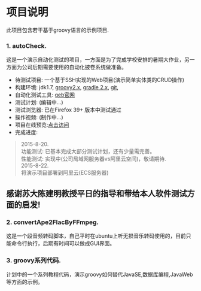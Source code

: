 # 项目说明
此项目包含若干基于groovy语言的示例项目.
### 1. **autoCheck**.
这是一个演示自动化测试的项目，一方面是为了完成学校安排的暑期大作业，另一方面为公司后期需要使用的自动化披卷系统做准备。
* 待测试项目: 一个基于SSH实现的Web项目(演示简单实体类的CRUD操作)
* 构建环境: jdk1.7,
<a href="http://www.groovy-lang.org/learn.html" target="_blank">groovy2.x</a>, 
<a href="http://gradle.org/whygradle-build-automation/" target="_blank">gradle 2.x</a>, 
<a href="https://www.atlassian.com/git/" target="_blank">git</a>, 
* 自动化测试工具: <a href="http://www.gebish.org" target="_blank">geb官网</a>  
* 测试计划: (编辑中...)
* 测试浏览器: 已在Firefox 39+ 版本中测试通过
* 操作视频: (制作中...)
* 项目在线预览:<a href="http://182.92.83.72:8080/autoCheck" target="_blank">点击访问</a>  
* 完成进度:  

> 2015-8-20.  
> 功能测试: 已基本完成大部分测试计划，还有少量需完善。  
> 性能测试: 实现中(公司局域网服务器vs阿里云空间)，敬请期待.  
> 2015-8-22.  
> 将演示项目部署到阿里云(ECS服务器)  
## 感谢苏大陈建明教授平日的指导和带给本人软件测试方面的启发!

### 2. **convertApe2FlacByFFmpeg**.
这是一个段音频转码脚本，自己平时在ubuntu上听无损音乐转码使用的，目前只能命令行执行，后期有时间可以做成GUI界面。

### 3. groovy系列代码.
计划中的一个系列教程代码，演示groovy如何替代JavaSE,数据库编程,JavaWeb等方面的示例。
